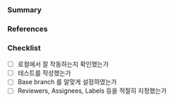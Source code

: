 ### Summary

### References

### Checklist
- [ ] 로컬에서 잘 작동하는지 확인했는가
- [ ] 테스트를 작성했는가
- [ ] Base branch 를 알맞게 설정하였는가
- [ ] Reviewers, Assignees, Labels 등을 적절히 지정했는가
